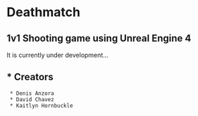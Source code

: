 # Deathmatch
## 1v1 Shooting game using Unreal Engine 4
It is currently under development...

## * Creators
     * Denis Anzora
     * David Chavez
     * Kaitlyn Hornbuckle
